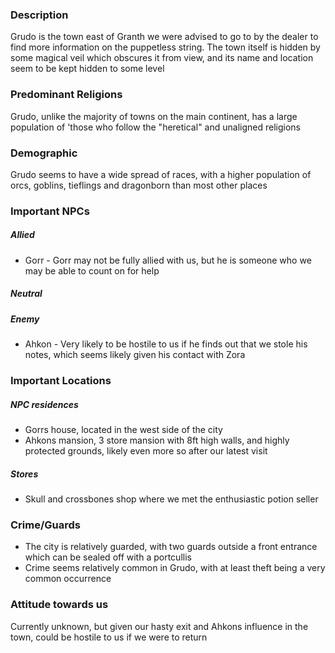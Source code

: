 
### Description
Grudo is the town east of Granth we were advised to go to by the dealer to find more information on the puppetless string. The town itself is hidden by some magical veil which obscures it from view, and its name and location seem to be kept hidden to some level
### Predominant Religions
Grudo, unlike the majority of towns on the main continent, has a large population of 'those who follow the "heretical" and unaligned religions
### Demographic
Grudo seems to have a wide spread of races, with a higher population of orcs, goblins, tieflings and dragonborn than most other places
### Important NPCs
##### Allied
- Gorr - Gorr may not be fully allied with us, but he is someone who we may be able to count on for help
##### Neutral
##### Enemy
- Ahkon - Very likely to be hostile to us if he finds out that we stole his notes, which seems likely given his contact with Zora
### Important Locations
##### NPC residences
- Gorrs house, located in the west side of the city
- Ahkons mansion, 3 store mansion with 8ft high walls, and highly protected grounds, likely even more so after our latest visit
##### Stores
- Skull and crossbones shop where we met the enthusiastic potion seller
### Crime/Guards
- The city is relatively guarded, with two guards outside a front entrance which can be sealed off with a portcullis
-  Crime seems relatively common in Grudo, with at least theft being a very common occurrence
### Attitude towards us
Currently unknown, but given our hasty exit and Ahkons influence in the town, could be hostile to us if we were to return